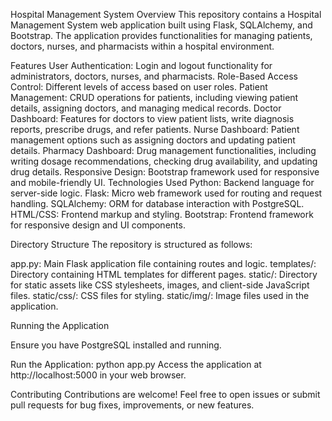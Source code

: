 Hospital Management System
Overview
This repository contains a Hospital Management System web application built using Flask, SQLAlchemy, and Bootstrap. The application provides functionalities for managing patients, doctors, nurses, and pharmacists within a hospital environment.

Features
User Authentication: Login and logout functionality for administrators, doctors, nurses, and pharmacists.
Role-Based Access Control: Different levels of access based on user roles.
Patient Management: CRUD operations for patients, including viewing patient details, assigning doctors, and managing medical records.
Doctor Dashboard: Features for doctors to view patient lists, write diagnosis reports, prescribe drugs, and refer patients.
Nurse Dashboard: Patient management options such as assigning doctors and updating patient details.
Pharmacy Dashboard: Drug management functionalities, including writing dosage recommendations, checking drug availability, and updating drug details.
Responsive Design: Bootstrap framework used for responsive and mobile-friendly UI.
Technologies Used
Python: Backend language for server-side logic.
Flask: Micro web framework used for routing and request handling.
SQLAlchemy: ORM for database interaction with PostgreSQL.
HTML/CSS: Frontend markup and styling.
Bootstrap: Frontend framework for responsive design and UI components.

Directory Structure
The repository is structured as follows:

app.py: Main Flask application file containing routes and logic.
templates/: Directory containing HTML templates for different pages.
static/: Directory for static assets like CSS stylesheets, images, and client-side JavaScript files.
static/css/: CSS files for styling.
static/img/: Image files used in the application.

Running the Application

Ensure you have PostgreSQL installed and running.

Run the Application:
python app.py
Access the application at http://localhost:5000 in your web browser.


Contributing
Contributions are welcome! Feel free to open issues or submit pull requests for bug fixes, improvements, or new features.

